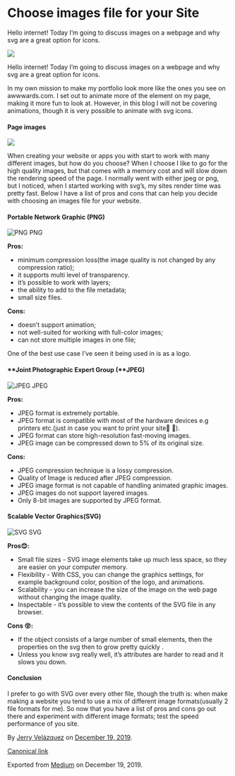 # Choose images file for your Site

Hello internet! Today I’m going to discuss images on a webpage and why svg are a great option for icons.

![](https://cdn-images-1.medium.com/max/2560/0*W9TtMc7EVyrO-i0D.png)

Hello internet! Today I’m going to discuss images on a webpage and why svg are a great option for icons.

In my own mission to make my portfolio look more like the ones you see on awwwards.com. I set out to animate more of the element on my page, making it more fun to look at. However, in this blog I will not be covering animations, though it is very possible to animate with svg icons.

#### Page images

![](https://cdn-images-1.medium.com/max/800/0*FmJzgrbCI-C8uIzX)

When creating your website or apps you with start to work with many different images, but how do you choose? When I choose I like to go for the high quality images, but that comes with a memory cost and will slow down the rendering speed of the page. I normally went with either jpeg or png, but I noticed, when I started working with svg’s, my sites render time was pretty fast. Below I have a list of pros and cons that can help you decide with choosing an images file for your website.

#### Portable Network Graphic (PNG)

![PNG](https://cdn-images-1.medium.com/max/800/0*SqZH9vtPgpXz8Css)
PNG

**Pros:**

*   minimum compression loss(the image quality is not changed by any compression ratio);
*   it supports multi level of transparency.
*   it’s possible to work with layers;
*   the ability to add to the file metadata;
*   small size files.

**Cons:**

*   doesn’t support animation;
*   not well-suited for working with full-color images;
*   can not store multiple images in one file;

One of the best use case I’ve seen it being used in is as a logo.

#### **Joint Photographic Expert Group (**JPEG)

![JPEG](https://cdn-images-1.medium.com/max/800/0*tGQ5b6MqSQwWowJ0)
JPEG

**Pros:**

*   JPEG format is extremely portable.
*   JPEG format is compatible with most of the hardware devices e.g printers etc.(just in case you want to print your site🧐 🤔).
*   JPEG format can store high-resolution fast-moving images.
*   JPEG image can be compressed down to 5% of its original size.

**Cons:**

*   JPEG compression technique is a lossy compression.
*   Quality of Image is reduced after JPEG compression.
*   JPEG image format is not capable of handling animated graphic images.
*   JPEG images do not support layered images.
*   Only 8-bit images are supported by JPEG format.

#### Scalable Vector Graphics(SVG)

![SVG](https://cdn-images-1.medium.com/max/800/0*kqsLWiEIB7-Jx3w9)
SVG

**Pros😊:**

*   Small file sizes - SVG image elements take up much less space, so they are easier on your computer memory.
*   Flexibility - With CSS, you can change the graphics settings, for example background color, position of the logo, and animations.
*   Scalability - you can increase the size of the image on the web page without changing the image quality.
*   Inspectable - it’s possible to view the contents of the SVG file in any browser.

**Cons 😵:**

*   If the object consists of a large number of small elements, then the properties on the svg then to grow pretty quickly .
*   Unless you know svg really well, it’s attributes are harder to read and it slows you down.

#### Conclusion

I prefer to go with SVG over every other file, though the truth is: when make making a website you tend to use a mix of different image formats(usually 2 file formats for me). So now that you have a list of pros and cons go out there and experiment with different image formats; test the speed performance of you site.

By [Jerry Velázquez](https://medium.com/@jvr572) on [December 19, 2019](https://medium.com/p/a4b59da84cdb).

[Canonical link](https://medium.com/@jvr572/choose-images-file-for-your-site-a4b59da84cdb)

Exported from [Medium](https://medium.com) on December 19, 2019.